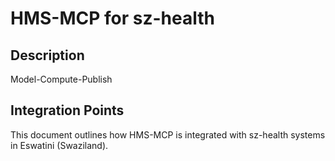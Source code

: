 # HMS-MCP for sz-health

## Description

Model-Compute-Publish

## Integration Points

This document outlines how HMS-MCP is integrated with sz-health systems in Eswatini (Swaziland).
